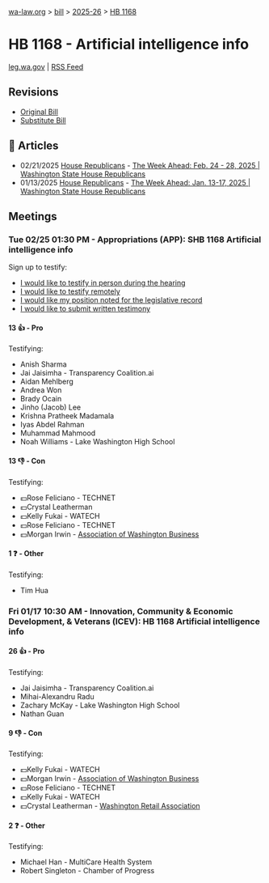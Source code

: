 [wa-law.org](/) > [bill](/bill/) > [2025-26](/bill/2025-26/) > [HB 1168](/bill/2025-26/hb/1168/)

# HB 1168 - Artificial intelligence info
[leg.wa.gov](https://app.leg.wa.gov/billsummary?BillNumber=1168&Year=2025&Initiative=false) | [RSS Feed](./rss.xml)

## Revisions
* [Original Bill](1/)
* [Substitute Bill](S/)

## 📰 Articles
* 02/21/2025 [House Republicans](/org/house_republicans/) - [The Week Ahead: Feb. 24 - 28, 2025 | Washington State House Republicans](https://houserepublicans.wa.gov/week/the-week-ahead-feb-24-28-2025/#:~:text=HB%201168)
* 01/13/2025 [House Republicans](/org/house_republicans/) - [The Week Ahead: Jan. 13-17, 2025 | Washington State House Republicans](https://houserepublicans.wa.gov/week/the-week-ahead-jan-13-17-2025/#:~:text=HB%201168)

## Meetings
### Tue 02/25 01:30 PM - Appropriations (APP): SHB 1168 Artificial intelligence info
Sign up to testify:
* [I would like to testify in person during the hearing](https://app.leg.wa.gov/csi/Testifier/Add?chamber=House&mId=32907&aId=164780&caId=26061&tId=1)
* [I would like to testify remotely](https://app.leg.wa.gov/csi/Testifier/Add?chamber=House&mId=32907&aId=164780&caId=26061&tId=2)
* [I would like my position noted for the legislative record](https://app.leg.wa.gov/csi/Testifier/Add?chamber=House&mId=32907&aId=164780&caId=26061&tId=3)
* [I would like to submit written testimony](https://app.leg.wa.gov/csi/Testifier/Add?chamber=House&mId=32907&aId=164780&caId=26061&tId=4)

#### 13 👍 - Pro
Testifying:
* Anish Sharma
* Jai Jaisimha - Transparency Coalition.ai
* Aidan Mehlberg
* Andrea Won
* Brady Ocain
* Jinho (Jacob) Lee
* Krishna Pratheek Madamala
* Iyas Abdel Rahman
* Muhammad Mahmood
* Noah Williams - Lake Washington High School

#### 13 👎 - Con
Testifying:
* 💵Rose Feliciano - TECHNET
* 💵Crystal Leatherman
* 💵Kelly Fukai - WATECH
* 💵Rose Feliciano - TECHNET
* 💵Morgan Irwin - [Association of Washington Business](/org/association_of_washington_business/)

#### 1 ❓ - Other
Testifying:
* Tim Hua

### Fri 01/17 10:30 AM - Innovation, Community & Economic Development, & Veterans (ICEV): HB 1168 Artificial intelligence info
#### 26 👍 - Pro
Testifying:
* Jai Jaisimha - Transparency Coalition.ai
* Mihai-Alexandru Radu
* Zachary McKay - Lake Washington High School
* Nathan Guan

#### 9 👎 - Con
Testifying:
* 💵Kelly Fukai - WATECH
* 💵Morgan Irwin - [Association of Washington Business](/org/association_of_washington_business/)
* 💵Rose Feliciano - TECHNET
* 💵Kelly Fukai - WATECH
* 💵Crystal Leatherman - [Washington Retail Association](/org/washington_retail_association/)

#### 2 ❓ - Other
Testifying:
* Michael Han - MultiCare Health System
* Robert Singleton - Chamber of Progress
